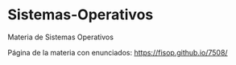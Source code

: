 # Sistemas-Operativos
Materia de Sistemas Operativos

Página de la materia con enunciados:
https://fisop.github.io/7508/
